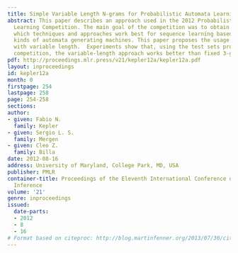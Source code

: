 ```yaml
---
title: Simple Variable Length N-grams for Probabilistic Automata Learning
abstract: This paper describes an approach used in the 2012 Probabilistic Automata
  Learning Competition. The main goal of the competition was to obtain insights about
  which techniques and approaches work best for sequence learning based on different
  kinds of automata generating machines. This paper proposes the usage of n-gram models
  with variable length.  Experiments show that, using the test sets provided by the
  competition, the variable-length approach works better than fixed 3-grams.
pdf: http://proceedings.mlr.press/v21/kepler12a/kepler12a.pdf
layout: inproceedings
id: kepler12a
month: 0
firstpage: 254
lastpage: 258
page: 254-258
sections: 
author:
- given: Fabio N.
  family: Kepler
- given: Sergio L. S.
  family: Mergen
- given: Cleo Z.
  family: Billa
date: 2012-08-16
address: University of Maryland, College Park, MD, USA
publisher: PMLR
container-title: Proceedings of the Eleventh International Conference on Grammatical
  Inference
volume: '21'
genre: inproceedings
issued:
  date-parts:
  - 2012
  - 8
  - 16
# Format based on citeproc: http://blog.martinfenner.org/2013/07/30/citeproc-yaml-for-bibliographies/
---
```

